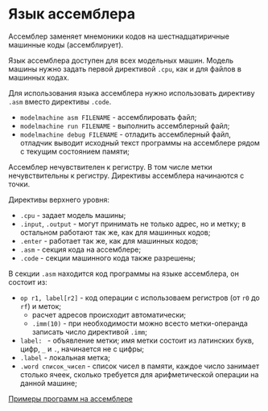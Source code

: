 # Язык ассемблера

Ассемблер заменяет мнемоники кодов на шестнадцатиричные машинные коды
(ассемблирует).

Язык ассемблера доступен для всех модельных машин.
Модель машины нужно задать первой директивой `.cpu`, как и для файлов в машинных
кодах.

Для использования языка ассемблера нужно использовать
директиву `.asm` вместо директивы `.code`.

- `modelmachine asm FILENAME` - ассемблировать файл;
- `modelmachine run FILENAME` - выполнить ассемблерный файл;
- `modelmachine debug FILENAME` - отладить ассемблерный файл,
  отладчик выводит исходный текст программы на ассемблере
  рядом с текущим состоянием памяти;

Ассемблер нечувствителен к регистру.
В том числе метки нечувствительны к регистру.
Директивы ассемблера начинаются с точки.

Директивы верхнего уровня:

- `.cpu` - задает модель машины;
- `.input`, `.output` - могут принимать не только адрес, но и метку;
  в остальном работают так же, как для машинных кодов;
- `.enter` - работает так же, как для машинных кодов;
- `.asm` - секция кода на ассемблере;
- `.code` - секции машинного кода также разрешены;

В секции `.asm` находится код программы на языке ассемблера, он состоит из:

- `op r1, label[r2]` - код операции с использоваем регистров (от `r0` до `rf`)
  и меток;
    - расчет адресов происходит автоматически;
    - `.imm(10)` - при необходимости можно всесто метки-операнда записать число
      директивой `.imm`;
- `label: ` - объявление метки; имя метки состоит из латинских букв, цифр,
 `_` и `.`, начинается не с цифры;
- `.label` - локальная метка;
- `.word список_чисел` - список чисел в памяти, каждое
  число занимает столько ячеек, сколько требуется для арифметической операции
  на данной машине;

[Примеры программ на ассемблере](/samples/asm)
